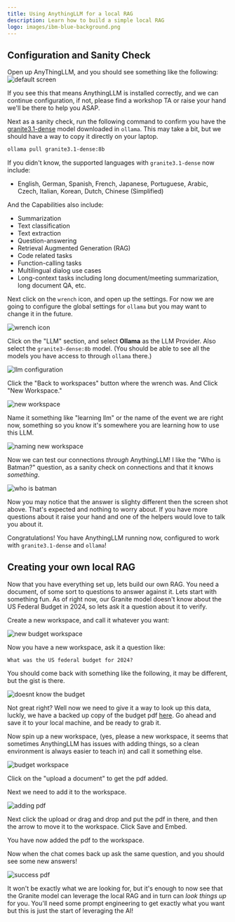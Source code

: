 ```yaml
---
title: Using AnythingLLM for a local RAG
description: Learn how to build a simple local RAG
logo: images/ibm-blue-background.png
---
```


## Configuration and Sanity Check

Open up AnyThingLLM, and you should see something like the following:
![default screen](../images/anythingllm_open_screen.png)

If you see this that means AnythingLLM is installed correctly, and we can continue configuration, if not, please find a workshop TA or
raise your hand we'll be there to help you ASAP.

Next as a sanity check, run the following command to confirm you have the [granite3.1-dense](https://ollama.com/library/granite3.1-dense)
model downloaded in `ollama`. This may take a bit, but we should have a way to copy it directly on your laptop.

```bash
ollama pull granite3.1-dense:8b
```

If you didn't know, the supported languages with `granite3.1-dense` now include:

- English, German, Spanish, French, Japanese, Portuguese, Arabic, Czech, Italian, Korean, Dutch, Chinese (Simplified)

And the Capabilities also include:

- Summarization
- Text classification
- Text extraction
- Question-answering
- Retrieval Augmented Generation (RAG)
- Code related tasks
- Function-calling tasks
- Multilingual dialog use cases
- Long-context tasks including long document/meeting summarization, long document QA, etc.

Next click on the `wrench` icon, and open up the settings. For now we are going to configure the global settings for `ollama`
but you may want to change it in the future.

![wrench icon](../images/anythingllm_wrench_icon.png)

Click on the "LLM" section, and select **Ollama** as the LLM Provider. Also select the `granite3-dense:8b` model. (You should be able to
see all the models you have access to through `ollama` there.)

![llm configuration](../images/anythingllm_llm_config.png)

Click the "Back to workspaces" button where the wrench was. And Click "New Workspace."

![new workspace](../images/anythingllm_new_workspace.png)

Name it something like "learning llm" or the name of the event we are right now, something so you know it's somewhere you are learning
how to use this LLM.

![naming new workspace](../images/anythingllm_naming_workspace.png)

Now we can test our connections _through_ AnythingLLM! I like the "Who is Batman?" question, as a sanity check on connections and that
it knows _something_.

![who is batman](../images/anythingllm_who_is_batman.png)

Now you may notice that the answer is slighty different then the screen shot above. That's expected and nothing to worry about. If
you have more questions about it raise your hand and one of the helpers would love to talk you about it.

Congratulations! You have AnythingLLM running now, configured to work with `granite3.1-dense` and `ollama`!

## Creating your own local RAG

Now that you have everything set up, lets build our own RAG. You need a document, of some sort to questions to answer against
it. Lets start with something fun. As of right now, our Granite model doesn't know about the US Federal Budget in 2024, so lets
ask it a question about it to verify.

Create a new workspace, and call it whatever you want:

![new budget workspace](../images/new_budget_workspace.png)

Now you have a new workspace, ask it a question like:

```
What was the US federal budget for 2024?
```

You should come back with something like the following, it may be different, but the gist is there.

![doesnt know the budget](../images/doent_know.png)

Not great right? Well now we need to give it a way to look up this data, luckly, we have a backed up
copy of the budget pdf [here](https://github.com/user-attachments/files/18510560/budget_fy2024.pdf).
Go ahead and save it to your local machine, and be ready to grab it.

Now spin up a new workspace, (yes, please a new workspace, it seems that sometimes AnythingLLM has
issues with adding things, so a clean environment is always easier to teach in) and call it
something else.

![budget workspace](../images/budget_workspace.png)

Click on the "upload a document" to get the pdf added.

Next we need to add it to the workspace.

![adding pdf](../images/adding_pdf.png)

Next click the upload or drag and drop and put the pdf in there, and then the arrow to move it to the
workspace. Click Save and Embed.

You have now added the pdf to the workspace.

Now when the chat comes back up ask the same question, and you should see some new answers!

![success pdf](../images/success.png)

It won't be exactly what we are looking for, but it's enough to now see that the Granite model can
leverage the local RAG and in turn can _look things up_ for you. You'll need some prompt engineering
to get exactly what you want but this is just the start of leveraging the AI!


